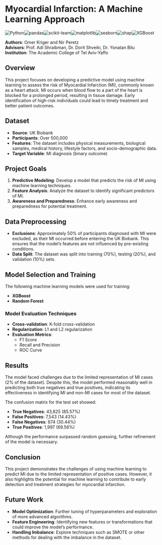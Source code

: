 # Myocardial Infarction: A Machine Learning Approach
 
  ![Python](https://img.shields.io/badge/python-3670A0?style=for-the-badge&logo=python&logoColor=ffdd54)![pandas](https://img.shields.io/badge/pandas-150458?style=for-the-badge&logo=pandas)![scikit-learn](https://img.shields.io/badge/scikit--learn-F7931E?style=for-the-badge&logo=scikit-learn&logoColor=white)![matplotlib](https://img.shields.io/badge/matplotlib-2C5BB4?style=for-the-badge&logo=matplotlib&logoColor=white)![seaborn](https://img.shields.io/badge/Seaborn-3776AB?style=for-the-badge&logo=Seaborn&logoColor=white)![shap](https://img.shields.io/badge/SHAP-FF0033?style=for-the-badge&logo=SHAP)![XGBoost](https://img.shields.io/badge/XGBoost-FF8300?style=for-the-badge&logo=xgboost)

**Authors**: Omer Kriger and Nir Peretz  
**Advisors**: Prof. Adi Shraibman, Dr. Dorit Shveiki, Dr. Yonatan Bilu  
**Institution**: The Academic College of Tel Aviv-Yaffo

## Overview

This project focuses on developing a predictive model using machine learning to assess the risk of Myocardial Infarction (MI), commonly known as a heart attack. MI occurs when blood flow to a part of the heart is blocked for a prolonged period, resulting in tissue damage. Early identification of high-risk individuals could lead to timely treatment and better patient outcomes.

## Dataset

- **Source**: UK Biobank  
- **Participants**: Over 500,000  
- **Features**: The dataset includes physical measurements, biological samples, medical history, lifestyle factors, and socio-demographic data.  
- **Target Variable**: MI diagnosis (binary outcome)

## Project Goals

1. **Predictive Modeling**: Develop a model that predicts the risk of MI using machine learning techniques.
2. **Feature Analysis**: Analyze the dataset to identify significant predictors of MI.
3. **Awareness and Preparedness**: Enhance early awareness and preparedness for potential treatment.

## Data Preprocessing

- **Exclusions**: Approximately 50% of participants diagnosed with MI were excluded, as their MI occurred before entering the UK Biobank. This ensures that the model’s features are not influenced by pre-existing conditions.
- **Data Split**: The dataset was split into training (70%), testing (20%), and validation (10%) sets.

## Model Selection and Training

The following machine learning models were used for training:

- **XGBoost**
- **Random Forest**

### Model Evaluation Techniques

- **Cross-validation**: K-fold cross-validation
- **Regularization**: L1 and L2 regularization
- **Evaluation Metrics**:
  - F1 Score
  - Recall and Precision
  - ROC Curve

## Results

The model faced challenges due to the limited representation of MI cases (2% of the dataset). Despite this, the model performed reasonably well in predicting both true negatives and true positives, indicating its effectiveness in identifying MI and non-MI cases for most of the dataset.

The confusion matrix for the test set showed:

- **True Negatives**: 43,825 (85.57%)
- **False Positives**: 7,543 (14.43%)
- **False Negatives**: 874 (30.44%)
- **True Positives**: 1,997 (69.56%)

Although the performance surpassed random guessing, further refinement of the model is necessary.

## Conclusion

This project demonstrates the challenges of using machine learning to predict MI due to the limited representation of positive cases. However, it also highlights the potential for machine learning to contribute to early detection and treatment strategies for myocardial infarction.

## Future Work

- **Model Optimization**: Further tuning of hyperparameters and exploration of more advanced algorithms.
- **Feature Engineering**: Identifying new features or transformations that could improve the model’s performance.
- **Handling Imbalance**: Explore techniques such as SMOTE or other methods for dealing with the imbalance in the dataset.
